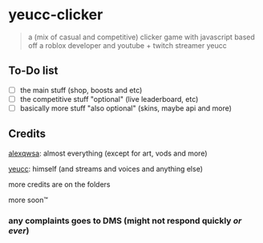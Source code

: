 # yeucc-clicker

> a (mix of casual and competitive) clicker game with javascript based off a roblox developer and youtube + twitch streamer yeucc

## To-Do list

- [ ] the main stuff (shop, boosts and etc)
- [ ] the competitive stuff "optional" (live leaderboard, etc)
- [ ] basically more stuff "also optional" (skins, maybe api and more)

## Credits

[alexqwsa](https://www.roblox.com/users/366078425/profile): almost everything (except for art, vods and more)

[yeucc](https://www.roblox.com/users/978273168/profile): himself (and streams and voices and anything else)

more credits are on the folders

more soon™

### any complaints goes to DMS (might not respond quickly *or ever*)
